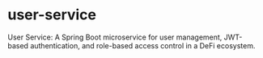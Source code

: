 # user-service
User Service: A Spring Boot microservice for user management, JWT-based authentication, and role-based access control in a DeFi ecosystem.
